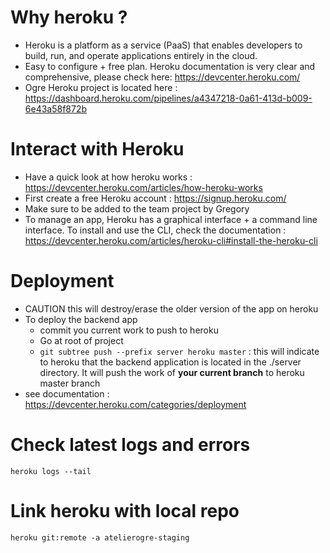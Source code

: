 # Why heroku ?

- Heroku is a platform as a service (PaaS) that enables developers to build, run, and operate applications entirely in the cloud.
- Easy to configure + free plan. Heroku documentation is very clear and comprehensive, please check here: https://devcenter.heroku.com/
- Ogre Heroku project is located here : https://dashboard.heroku.com/pipelines/a4347218-0a61-413d-b009-6e43a58f872b

# Interact with Heroku

- Have a quick look at how heroku works : https://devcenter.heroku.com/articles/how-heroku-works
- First create a free Heroku account : https://signup.heroku.com/
- Make sure to be added to the team project by Gregory
- To manage an app, Heroku has a graphical interface + a command line interface. To install and use the CLI, check the documentation : https://devcenter.heroku.com/articles/heroku-cli#install-the-heroku-cli

# Deployment

- CAUTION this will destroy/erase the older version of the app on heroku
- To deploy the backend app
  - commit you current work to push to heroku
  - Go at root of project
  - `git subtree push --prefix server heroku master` : this will indicate to heroku that the backend application is located in the ./server directory. It will push the work of **your current branch** to heroku master branch
- see documentation : https://devcenter.heroku.com/categories/deployment

# Check latest logs and errors

`heroku logs --tail`

# Link heroku with local repo

`heroku git:remote -a atelierogre-staging`
